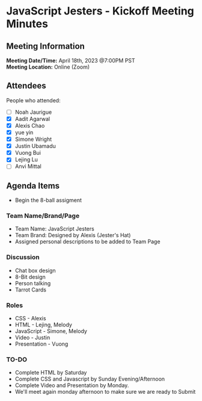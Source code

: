 # JavaScript Jesters - Kickoff Meeting Minutes
## Meeting Information
**Meeting Date/Time:** April 18th, 2023 @7:00PM PST  
**Meeting Location:** Online (Zoom)

## Attendees
People who attended:
- [ ] Noah Jaurigue
- [X] Aadit Agarwal
- [X] Alexis Chao
- [X] yue yin
- [X] Simone Wright
- [x] Justin Ubamadu
- [X] Vuong Bui
- [X] Lejing Lu
- [ ] Anvi Mittal

## Agenda Items
- Begin the 8-ball assigment 

### Team Name/Brand/Page
- Team Name: JavaScript Jesters
- Team Brand: Designed by Alexis (Jester's Hat)
- Assigned personal descriptions to be added to Team Page
  
### Discussion
- Chat box design
- 8-Bit design
- Person talking
- Tarrot Cards

### Roles
- CSS - Alexis
- HTML - Lejing, Melody
- JavaScript - Simone, Melody
- Video - Justin
- Presentation - Vuong

### TO-DO 
- Complete HTML by Saturday
- Complete CSS and Javascript by Sunday Evening/Afternoon
- Complete Video and Presentation by Monday.
- We'll meet again monday afternoon to make sure we are ready to Submit